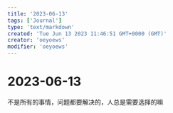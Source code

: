 ```yaml
---
title: '2023-06-13'
tags: ['Journal']
type: 'text/markdown'
created: 'Tue Jun 13 2023 11:46:51 GMT+0000 (GMT)'
creator: 'oeyoews'
modifier: 'oeyoews'
---
```


# 2023-06-13

不是所有的事情，问题都要解决的，人总是需要选择的嘛
